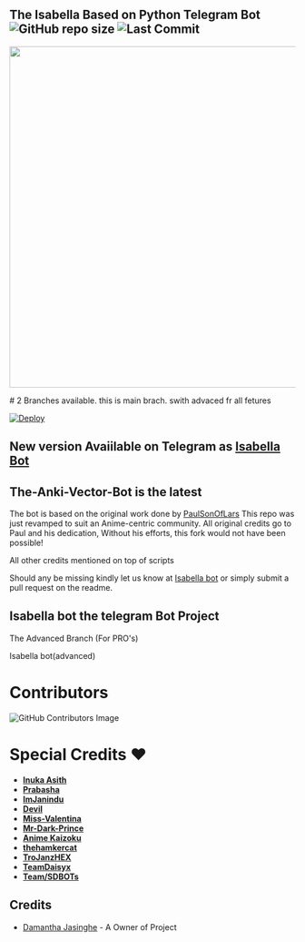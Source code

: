 ##  The Isabella Based on Python Telegram Bot ![GitHub repo size](https://img.shields.io/github/repo-size/Thilinaweerasekara2003/Isabella?label=Repo%20Size) ![Last Commit](https://img.shields.io/github/last-commit/Thilinaweerasekara2003/Isabella?color=red&label=Last%20commit&logo=Thilinaweerasekara2003&logoColor=green)
<p align="center">
  <img src="https://telegra.ph/file/37338828c359b85559c2a.jpg" width='600"'>
</p>
      # 2 Branches available. this is main brach. swith advaced fr all fetures

[![Deploy](https://www.herokucdn.com/deploy/button.svg)](https://heroku.com/deploy?template=https://github.com/ThilinaWeerasekara2003/Isabella.git)


## New version Avaiilable on Telegram as [Isabella Bot](http://t.me/Miss_Isabella_Bot)
## The-Anki-Vector-Bot is the latest


The bot is based on the original work done by [PaulSonOfLars](https://github.com/PaulSonOfLars)
This repo was just revamped to suit an Anime-centric community. All original credits go to Paul and his dedication, Without his efforts, this fork would not have been possible!

All other credits mentioned on top of scripts

Should any be missing kindly let us know at [Isabella bot](https://t.me/hitecobotchanal) or simply submit a pull request on the readme.

## Isabella  bot the telegram Bot Project
The Advanced Branch (For PRO's)

Isabella bot(advanced)

# Contributors
![GitHub Contributors Image](https://contrib.rocks/image?repo=Thilinaweerasekara2003/Isabella)

# Special Credits ❤
- **[Inuka Asith](https://github.com/inukaasith)** 
- **[Prabasha](https://github.com/prabhasha-p/)** 
- **[ImJanindu](https://github.com/imjanindu)** 
- **[Devil](https://github.com/lucifeermorningstar)** 
- **[Miss-Valentina](https://github.com/Miss-Valentina)** 
- **[Mr-Dark-Prince](https://github.com/Mr-Dark-Prince/)** 
- **[Anime Kaizoku](https://github.com/AnimeKaizoku)**
- **[thehamkercat](https://github.com/thehamkercat/)**
- **[TroJanzHEX](https://github.com/TroJanzHEX/)**
- **[TeamDaisyx](https://github.com/teamdaisyx)**
- **[Team/SDBOTs](https://github.com/TeamSDBOTs)**

## Credits
- [Damantha Jasinghe](https://github.com/Damantha126) - A Owner of Project
